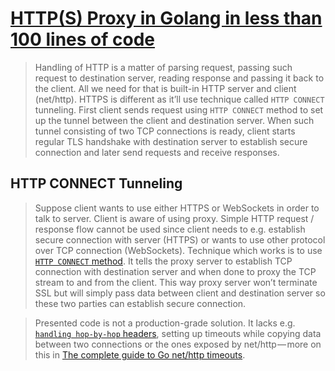 # [HTTP(S) Proxy in Golang in less than 100 lines of code](https://medium.com/@mlowicki/http-s-proxy-in-golang-in-less-than-100-lines-of-code-6a51c2f2c38c)

> Handling of HTTP is a matter of parsing request, passing such request to 
> destination server, reading response and passing it back to the client. 
> All we need for that is built-in HTTP server and client (net/http). 
> HTTPS is different as it’ll use technique called `HTTP CONNECT` tunneling. 
> First client sends request using `HTTP CONNECT` method to set up the tunnel
> between the client and destination server. When such tunnel consisting of
> two TCP connections is ready, client starts regular TLS handshake with 
> destination server to establish secure connection and later send requests
> and receive responses.

## HTTP CONNECT Tunneling

> Suppose client wants to use either HTTPS or WebSockets in order to talk to 
> server. Client is aware of using proxy. Simple HTTP request / response flow
> cannot be used since client needs to e.g. establish secure connection with 
> server (HTTPS) or wants to use other protocol over TCP connection 
> (WebSockets). Technique which works is to use 
> [`HTTP CONNECT` method](https://developer.mozilla.org/en-US/docs/Web/HTTP/Methods/CONNECT). 
> It tells the proxy server to establish TCP connection with destination server
> and when done to proxy the TCP stream to and from the client. This way proxy
> server won’t terminate SSL but will simply pass data between client and
> destination server so these two parties can establish secure connection.

> Presented code is not a production-grade solution. It lacks e.g. 
> [`handling hop-by-hop` headers](https://developer.mozilla.org/en-US/docs/Web/HTTP/Headers#hbh),
> setting up timeouts while copying data between two connections or the ones
> exposed by net/http — more on this in 
> [The complete guide to Go net/http timeouts](https://blog.cloudflare.com/the-complete-guide-to-golang-net-http-timeouts/).
